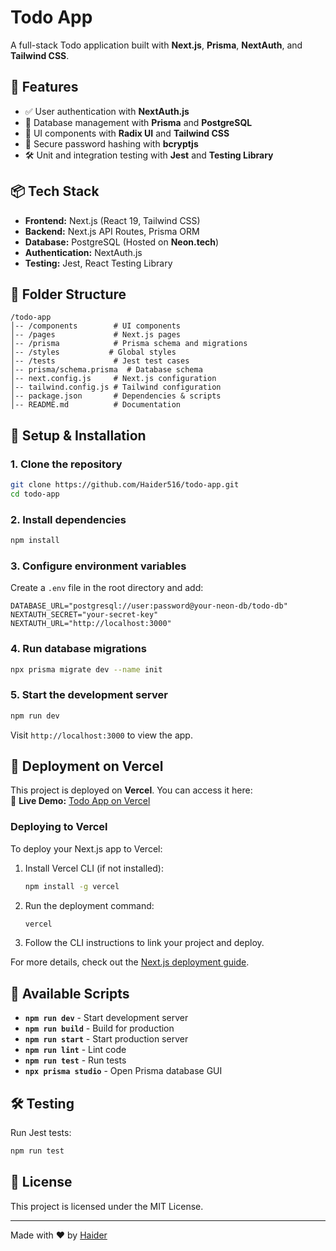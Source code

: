 # Todo App

A full-stack Todo application built with **Next.js**, **Prisma**, **NextAuth**, and **Tailwind CSS**.

## 🚀 Features
- ✅ User authentication with **NextAuth.js**
- 📄 Database management with **Prisma** and **PostgreSQL**
- 🎨 UI components with **Radix UI** and **Tailwind CSS**
- 🔐 Secure password hashing with **bcryptjs**
- 🛠 Unit and integration testing with **Jest** and **Testing Library**

## 📦 Tech Stack
- **Frontend:** Next.js (React 19, Tailwind CSS)
- **Backend:** Next.js API Routes, Prisma ORM
- **Database:** PostgreSQL (Hosted on **Neon.tech**)
- **Authentication:** NextAuth.js
- **Testing:** Jest, React Testing Library

## 📂 Folder Structure
```
/todo-app
│-- /components        # UI components
│-- /pages             # Next.js pages
│-- /prisma            # Prisma schema and migrations
│-- /styles           # Global styles
│-- /tests             # Jest test cases
│-- prisma/schema.prisma  # Database schema
│-- next.config.js     # Next.js configuration
│-- tailwind.config.js # Tailwind configuration
│-- package.json       # Dependencies & scripts
│-- README.md          # Documentation
```

## 🔧 Setup & Installation
### 1. Clone the repository
```sh
git clone https://github.com/Haider516/todo-app.git
cd todo-app
```

### 2. Install dependencies
```sh
npm install
```

### 3. Configure environment variables
Create a `.env` file in the root directory and add:
```
DATABASE_URL="postgresql://user:password@your-neon-db/todo-db"
NEXTAUTH_SECRET="your-secret-key"
NEXTAUTH_URL="http://localhost:3000"
```

### 4. Run database migrations
```sh
npx prisma migrate dev --name init
```

### 5. Start the development server
```sh
npm run dev
```
Visit `http://localhost:3000` to view the app.

## 🚀 Deployment on Vercel
This project is deployed on **Vercel**. You can access it here:  
🔗 **Live Demo:** [Todo App on Vercel](https://todo-bptpjt8vq-haiders-projects-7f64ac4f.vercel.app/)

### Deploying to Vercel
To deploy your Next.js app to Vercel:
1. Install Vercel CLI (if not installed):
   ```sh
   npm install -g vercel
   ```
2. Run the deployment command:
   ```sh
   vercel
   ```
3. Follow the CLI instructions to link your project and deploy.

For more details, check out the [Next.js deployment guide](https://nextjs.org/docs/app/building-your-application/deploying).

## 📜 Available Scripts
- **`npm run dev`** - Start development server
- **`npm run build`** - Build for production
- **`npm run start`** - Start production server
- **`npm run lint`** - Lint code
- **`npm run test`** - Run tests
- **`npx prisma studio`** - Open Prisma database GUI

## 🛠 Testing
Run Jest tests:
```sh
npm run test
```

## 📜 License
This project is licensed under the MIT License.

---

Made with ❤️ by [Haider](https://github.com/Haider516)

